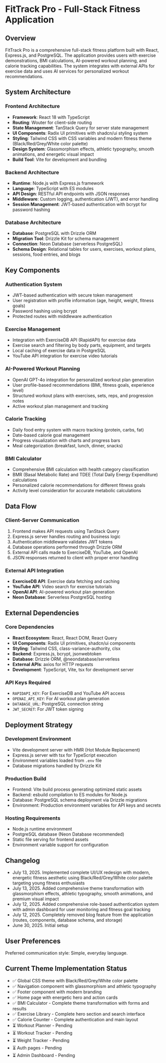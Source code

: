 # FitTrack Pro - Full-Stack Fitness Application

## Overview

FitTrack Pro is a comprehensive full-stack fitness platform built with React, Express.js, and PostgreSQL. The application provides users with exercise demonstrations, BMI calculations, AI-powered workout planning, and calorie tracking capabilities. The system integrates with external APIs for exercise data and uses AI services for personalized workout recommendations.

## System Architecture

### Frontend Architecture
- **Framework**: React 18 with TypeScript
- **Routing**: Wouter for client-side routing
- **State Management**: TanStack Query for server state management
- **UI Components**: Radix UI primitives with shadcn/ui styling system
- **Styling**: Tailwind CSS with CSS variables and modern fitness theme (Black/Red/Grey/White color palette)
- **Design System**: Glassmorphism effects, athletic typography, smooth animations, and energetic visual impact
- **Build Tool**: Vite for development and bundling

### Backend Architecture
- **Runtime**: Node.js with Express.js framework
- **Language**: TypeScript with ES modules
- **API Design**: RESTful API endpoints with JSON responses
- **Middleware**: Custom logging, authentication (JWT), and error handling
- **Session Management**: JWT-based authentication with bcrypt for password hashing

### Database Architecture
- **Database**: PostgreSQL with Drizzle ORM
- **Migration Tool**: Drizzle Kit for schema management
- **Connection**: Neon Database (serverless PostgreSQL)
- **Schema Design**: Relational tables for users, exercises, workout plans, sessions, food entries, and blogs

## Key Components

### Authentication System
- JWT-based authentication with secure token management
- User registration with profile information (age, height, weight, fitness goals)
- Password hashing using bcrypt
- Protected routes with middleware authentication

### Exercise Management
- Integration with ExerciseDB API (RapidAPI) for exercise data
- Exercise search and filtering by body parts, equipment, and targets
- Local caching of exercise data in PostgreSQL
- YouTube API integration for exercise video tutorials

### AI-Powered Workout Planning
- OpenAI GPT-4o integration for personalized workout plan generation
- User profile-based recommendations (BMI, fitness goals, experience level)
- Structured workout plans with exercises, sets, reps, and progression notes
- Active workout plan management and tracking

### Calorie Tracking
- Daily food entry system with macro tracking (protein, carbs, fat)
- Date-based calorie goal management
- Progress visualization with charts and progress bars
- Meal categorization (breakfast, lunch, dinner, snacks)



### BMI Calculator
- Comprehensive BMI calculation with health category classification
- BMR (Basal Metabolic Rate) and TDEE (Total Daily Energy Expenditure) calculations
- Personalized calorie recommendations for different fitness goals
- Activity level consideration for accurate metabolic calculations

## Data Flow

### Client-Server Communication
1. Frontend makes API requests using TanStack Query
2. Express.js server handles routing and business logic
3. Authentication middleware validates JWT tokens
4. Database operations performed through Drizzle ORM
5. External API calls made to ExerciseDB, YouTube, and OpenAI
6. JSON responses returned to client with proper error handling

### External API Integration
- **ExerciseDB API**: Exercise data fetching and caching
- **YouTube API**: Video search for exercise tutorials
- **OpenAI API**: AI-powered workout plan generation
- **Neon Database**: Serverless PostgreSQL hosting

## External Dependencies

### Core Dependencies
- **React Ecosystem**: React, React DOM, React Query
- **UI Components**: Radix UI primitives, shadcn/ui components
- **Styling**: Tailwind CSS, class-variance-authority, clsx
- **Backend**: Express.js, bcrypt, jsonwebtoken
- **Database**: Drizzle ORM, @neondatabase/serverless
- **External APIs**: axios for HTTP requests
- **Development**: TypeScript, Vite, tsx for development server

### API Keys Required
- `RAPIDAPI_KEY`: For ExerciseDB and YouTube API access
- `OPENAI_API_KEY`: For AI workout plan generation
- `DATABASE_URL`: PostgreSQL connection string
- `JWT_SECRET`: For JWT token signing

## Deployment Strategy

### Development Environment
- Vite development server with HMR (Hot Module Replacement)
- Express.js server with tsx for TypeScript execution
- Environment variables loaded from `.env` file
- Database migrations handled by Drizzle Kit

### Production Build
- Frontend: Vite build process generating optimized static assets
- Backend: esbuild compilation to ES modules for Node.js
- Database: PostgreSQL schema deployment via Drizzle migrations
- Environment: Production environment variables for API keys and secrets

### Hosting Requirements
- Node.js runtime environment
- PostgreSQL database (Neon Database recommended)
- Static file serving for frontend assets
- Environment variable support for configuration

## Changelog
- July 13, 2025. Implemented complete UI/UX redesign with modern, energetic fitness aesthetic using Black/Red/Grey/White color palette targeting young fitness enthusiasts
- July 13, 2025. Added comprehensive theme transformation with glassmorphism effects, athletic typography, smooth animations, and premium visual impact
- July 12, 2025. Added comprehensive role-based authentication system with admin dashboard for user monitoring and fitness goal tracking
- July 12, 2025. Completely removed blog feature from the application (routes, components, database schema, and storage)
- June 30, 2025. Initial setup

## User Preferences

Preferred communication style: Simple, everyday language.

## Current Theme Implementation Status
- ✅ Global CSS theme with Black/Red/Grey/White color palette
- ✅ Navigation component with glassmorphism and athletic typography
- ✅ Footer component with modern branding
- ✅ Home page with energetic hero and action cards
- ✅ BMI Calculator - Complete theme transformation with forms and results
- ✅ Exercise Library - Complete hero section and search interface
- ✅ Calorie Counter - Complete authentication and main layout
- ⏳ Workout Planner - Pending
- ⏳ Workout Tracker - Pending
- ⏳ Weight Tracker - Pending
- ⏳ Auth pages - Pending
- ⏳ Admin Dashboard - Pending